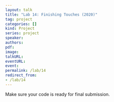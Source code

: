 ```yaml
---
layout: talk
title: "Lab 14: Finishing Touches (2020)"
tag: project
categories: []
kind: Project
series: project
speaker:
authors:
pdf:
image:
talkURL:
eventURL:
event:
permalink: /lab/14
redirect_from:
- /lab/14
---
```


Make sure your code is ready for final submission.
